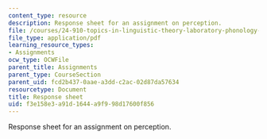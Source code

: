 ```yaml
---
content_type: resource
description: Response sheet for an assignment on perception.
file: /courses/24-910-topics-in-linguistic-theory-laboratory-phonology-spring-2007/f3e158e3a91d1644a9f998d17600f856_response_sheet.pdf
file_type: application/pdf
learning_resource_types:
- Assignments
ocw_type: OCWFile
parent_title: Assignments
parent_type: CourseSection
parent_uid: fcd2b437-0aae-a3dd-c2ac-02d87da57634
resourcetype: Document
title: Response sheet
uid: f3e158e3-a91d-1644-a9f9-98d17600f856
---
```

Response sheet for an assignment on perception.

